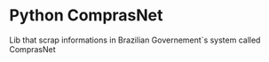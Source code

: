 # Python ComprasNet

Lib that scrap informations in Brazilian Governement`s system called ComprasNet
